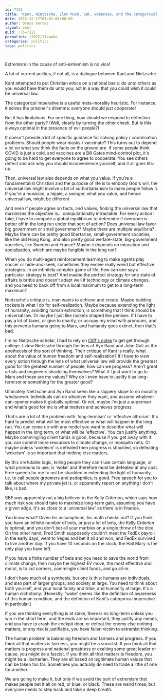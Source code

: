 ```yaml
---
id: 7121
title: 'Kant, Nietzsche, Elon Musk, SBF, wokeness, and the categorical imperative'
date: 2022-12-17T01:01:01+00:00
author: Druce Vertes
layout: post
guid: /?p=7121
permalink: /2022/11/woke
categories: politics
tags: politics

---
```

>
Extremism in the cause of anti-extremism is no vice!

<!--more-->

A lot of current politics, if not all, is a dialogue between Kant and Nietzsche.

Kant attempted to put Christian ethics on a rational basis: do unto others as you would have them do unto you; act in a way that you could wish it could be universal law.

The categorical imperative is a useful meta-morality heuristic. For instance, it solves the prisoner's dilemma: everyone should just cooperate!

But it has limitations. For one thing, how should we respond to defection from the other party? (Well, clearly by turning the other cheek. But is this always optimal in the presence of evil people?)

It doesn't provide a lot of specific guidance for solving policy / coordination problems. Should people wear masks / vaccinate? This turns out to depend a lot on what you think the facts on the ground are. If some people think COVID is just a cold, and vaccines are a Bill Gates mind-control plot, it's going to be hard to get everyone to agree to cooperate. You see others defect and ask why you should inconvenience yourself, and it all goes tits-up.

Then, universal law also depends on what you value. If you're a fundamentalist Christian and the purpose of life is to embody God's will, the universal law might involve a bit of authoritarianism to make people follow it. If you're a musician, a hippie, a swinger, what you value, and hence universal law, might be different.

And even if people agree on facts, and values, finding the universal law that maximizes the objective is… computationally intractable. For every action I take, I have to compute a global equilibrium to determine if everyone is better off in the long run under that sort of action? Does universal law favor big government or small government? Maybe there are multiple equilibria? Maybe there can be pretty good libertarian, small-government societies, like the old Hong Kong, and also pretty good welfare-state, big-government societies, like Sweden and France? Maybe it depends on education and socialization, which are maybe fungible in the long run? 

When you do multi-agent reinforcement learning to make agents play soccer or hide-and-seek, sometimes they evolve really weird but effective strategies. In an infinitely complex game of life, how can one say a particular strategy is best? And maybe the perfect strategy for one state of affairs is brittle and doesn't adapt well if technology or climate changes, and you need to back off from a local maximum to get to a long-term maximum?

Nietzsche's critique is, man wants to achieve and create. Maybe building rockets is what I do for self-realization. Maybe because extending the light of humanity, avoiding human extinction, is something that I think should be universal law. Or maybe I just like rockets shaped like penises. If I have to pay a lot of taxes, or give to charity, or occupy my mind with pronouns, and this prevents humans going to Mars, and humanity goes extinct, then that's bad. 

I'm no Nietzsche scholar, I had to rely on [Cliff's notes](https://www.amazon.com/Story-Philosophy-Opinions-Greatest-Philosophers/dp/0671739166) to get get through college. I view Nietzsche through the lens of Ayn Rand and John Galt as the apotheosis of this sort of thinking. Their critique of Kant is really, what about the value of human freedom and self-realization? If I have to view every action through the lens of what universal law will provide the greatest good for the greatest number of people, how can we progress? Aren't great artists and engineers shackling themselves? What if I just want to go to Mars and those are my values? Why do I even have to justify it as long-termism or something for the greater good?

Ultimately Nietzsche and Ayn Rand seem like a slippery slope to no morality whatsoever. Individuals can do whatever they want, and assume whatever can-opener makes it globally optimal. Or not, maybe I'm just a superman and what's good for me is what matters and achieves progress.

That's are a lot of the problem with 'long-termism' or 'effective altruism'. It's hard to predict what will be most effective or what will happen in the long run. You can come up with any model you want to describe what will happen in the long term, or what will be 'effective'. You can justify anything. Maybe commingling client funds is good, because if you get away with it you can commit more resources to climate change, or mosquito nets. Or maybe unless 'wokeism' is defeated then progress is shackled, so defeating 'wokeism' is so important that nothing else matters. 

By this irrefutable logic, telling people they can't use certain language, or what pronouns to use, is  'woke' and therefore must be defeated at any cost. Free speech for me to not be shackled in extending the light of humanity, i.e. to call people groomers and pedophiles, is good. Free speech for you to talk about where my private jet is, or apparently report on anything I don't like, is bad. 

SBF was apparently not a big believer in the Kelly Criterion, which says how much risk you should take to maximize long-term gain, assuming you have a given edge. It's as close to a 'universal law' as there is in finance.

You know what? Given his assumptions, his math checks out? If you think you have an infinite number of bets, or just a lot of bets, the Kelly Criterion is optimal, and you don't bet all your marbles on a single throw of the dice. On the other hand, Fred Smith supposedly couldn't meet the FedEx payroll in the early days, went to Vegas and bet it all and won, and FedEx survived to live another day. If you have 10 seconds on the clock, the Hail Mary is the only play you have left. 

If you have a finite number of bets and you need to save the world from climate change, then maybe the highest EV move, the most effective and moral, is to cut corners, commingle client funds, and go all-in. 

I don't have much of a synthesis, but one is this: humans are individuals, and also part of larger groups, and society at large. You need to think about both yourself, and your local family and tribe, and humanity at large. It's a human dichotomy. (Honestly, 'woke' seems like the definition of awareness of this human condition, and the definition of Kant's categorical imperative in particular.)

If you are thinking everything is at stake, there is no long-term unless you win in the short term, and the ends are so important, they justify any means, and you have to crash the cockpit door, or defeat the enemy else nothing matters, or any risk is justifiable, you have fallen victim to extremist thinking. 

The human problem is balancing freedom and fairness and progress. If you think all that matters is fairness, you might be a socialist. If you think all that matters is progress and national greatness or exalting some great leader or cause, you might be a fascist. If you think all that matters is freedom, you might be a libertarian. They are all based on legitimate human values that can be taken too far. Sometimes you actually do need to trade a little of one for another.

We are going to make it, but only if we avoid the sort of extremism that makes people bet it all on red, or blue, or black.  These are weird times, but everyone needs to step back and take a deep breath.








